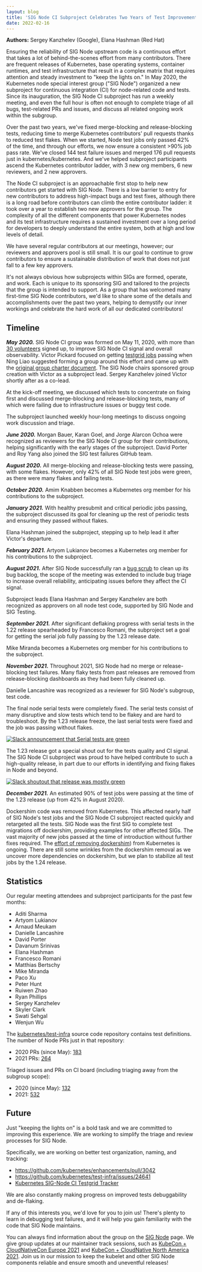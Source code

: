 ```yaml
---
layout: blog
title: 'SIG Node CI Subproject Celebrates Two Years of Test Improvements'
date: 2022-02-16
---
```



**Authors:** Sergey Kanzhelev (Google), Elana Hashman (Red Hat)


Ensuring the reliability of SIG Node upstream code is a continuous effort
that takes a lot of behind-the-scenes effort from many contributors.
There are frequent releases of Kubernetes, base operating systems,
container runtimes, and test infrastructure that result in a complex matrix that
requires attention and steady investment to "keep the lights on."
In May 2020, the Kubernetes node special interest group ("SIG Node") organized a new
subproject for continuous integration (CI) for node-related code and tests. Since its
inauguration, the SIG Node CI subproject has run a weekly meeting, and even the full hour
is often not enough to complete triage of all bugs, test-related PRs and issues, and discuss all
related ongoing work within the subgroup.

Over the past two years, we've fixed merge-blocking and release-blocking tests, reducing time to merge Kubernetes contributors' pull requests thanks to reduced test flakes. When we started, Node test jobs only passed 42% of the time, and through our efforts, we now ensure a consistent >90% job pass rate. We've closed 144 test failure issues and merged 176 pull requests just in kubernetes/kubernetes. And we've helped subproject participants ascend the Kubernetes contributor ladder, with 3 new org members, 6 new reviewers, and 2 new approvers.

The Node CI subproject is an approachable first stop to help new contributors
get started with SIG Node. There is a low barrier to entry for new contributors
to address high-impact bugs and test fixes, although there is a long
road before contributors can climb the entire contributor ladder:
it took over a year to establish two new approvers for the group.
The complexity of all the different components that power Kubernetes nodes
and its test infrastructure requires a sustained investment over a long period
for developers to deeply understand the entire system,
both at high and low levels of detail.

We have several regular contributors at our meetings, however; our reviewers
and approvers pool is still small. It is our goal to continue to grow
contributors to ensure a sustainable distribution of work
that does not just fall to a few key approvers.

It's not always obvious how subprojects within SIGs are formed, operate,
and work. Each is unique to its sponsoring SIG and tailored to the projects
that the group is intended to support. As a group that has welcomed many
first-time SIG Node contributors, we'd like to share some of the details and
accomplishments over the past two years,
helping to demystify our inner workings and celebrate the hard work
of all our dedicated contributors!

## Timeline

***May 2020.*** SIG Node CI group was formed on May 11, 2020, with more than
[30 volunteers](https://docs.google.com/document/d/1fb-ugvgdSVIkkuJ388_nhp2pBTy_4HEVg5848Xy7n5U/edit#bookmark=id.vsb8pqnf4gib)
signed up, to improve SIG Node CI signal and overall observability.
Victor Pickard focused on getting
[testgrid jobs](https://testgrid.k8s.io/sig-node) passing
when Ning Liao suggested forming a group around this effort and came up with
the [original group charter document](https://docs.google.com/document/d/1yS-XoUl6GjZdjrwxInEZVHhxxLXlTIX2CeWOARmD8tY/edit#heading=h.te6sgum6s8uf).
The SIG Node chairs sponsored group creation with Victor as a subproject lead.
Sergey Kanzhelev joined Victor shortly after as a co-lead.

At the kick-off meeting, we discussed which tests to concentrate on fixing first
and discussed merge-blocking and release-blocking tests, many of which were failing due
to infrastructure issues or buggy test code.

The subproject launched weekly hour-long meetings to discuss ongoing work
discussion and triage.

***June 2020.*** Morgan Bauer, Karan Goel, and Jorge Alarcon Ochoa were
recognized as reviewers for the SIG Node CI group for their contributions,
helping significantly with the early stages of the subproject.
David Porter and Roy Yang also joined the SIG test failures GitHub team.

***August 2020.*** All merge-blocking and release-blocking tests were passing,
with some flakes. However, only 42% of all SIG Node test jobs were green, as there
were many flakes and failing tests.

***October 2020.*** Amim Knabben becomes a Kubernetes org member for his
contributions to the subproject.

***January 2021.*** With healthy presubmit and critical periodic jobs passing,
the subproject discussed its goal for cleaning up the rest of periodic tests
and ensuring they passed without flakes.

Elana Hashman joined the subproject, stepping up to help lead it after
Victor's departure.

***February 2021.*** Artyom Lukianov becomes a Kubernetes org member for his
contributions to the subproject.

***August 2021.*** After SIG Node successfully ran a [bug scrub](https://groups.google.com/g/kubernetes-dev/c/w2ghO4ihje0/m/VeEql1LJBAAJ)
to clean up its bug backlog, the scope of the meeting was extended to
include bug triage to increase overall reliability, anticipating issues
before they affect the CI signal.

Subproject leads Elana Hashman and Sergey Kanzhelev are both recognized as
approvers on all node test code, supported by SIG Node and SIG Testing.

***September 2021.*** After significant deflaking progress with serial tests in
the 1.22 release spearheaded by Francesco Romani, the subproject set a goal
for getting the serial job fully passing by the 1.23 release date.

Mike Miranda becomes a Kubernetes org member for his contributions
to the subproject.

***November 2021.*** Throughout 2021, SIG Node had no merge or 
release-blocking test failures. Many flaky tests from past releases are removed
from release-blocking dashboards as they had been fully cleaned up.

Danielle Lancashire was recognized as a reviewer for SIG Node's subgroup, test code.

The final node serial tests were completely fixed. The serial tests consist of
many disruptive and slow tests which tend to be flakey and are hard
to troubleshoot. By the 1.23 release freeze, the last serial tests were
fixed and the job was passing without flakes.

[![Slack announcement that Serial tests are green](serial-tests-green.png)](https://kubernetes.slack.com/archives/C0BP8PW9G/p1638211041322900)

The 1.23 release got a special shout out for the tests quality and CI signal.
The SIG Node CI subproject was proud to have helped contribute to such
a high-quality release, in part due to our efforts in identifying
and fixing flakes in Node and beyond.

[![Slack shoutout that release was mostly green](release-mostly-green.png)](https://kubernetes.slack.com/archives/C92G08FGD/p1637175755023200)

***December 2021.*** An estimated 90% of test jobs were passing at the time of
the 1.23 release (up from 42% in August 2020).

Dockershim code was removed from Kubernetes. This affected nearly half of SIG Node's
test jobs and the SIG Node CI subproject reacted quickly and retargeted all the
tests. SIG Node was the first SIG to complete test migrations off dockershim,
providing examples for other affected SIGs. The vast majority of new jobs passed
at the time of introduction without further fixes required. The [effort of
removing dockershim](https://k8s.io/dockershim)) from Kubernetes is ongoing.
There are still some wrinkles from the dockershim removal as we uncover more
dependencies on dockershim, but we plan to stabilize all test jobs
by the 1.24 release.

## Statistics

Our regular meeting attendees and subproject participants for the past few months:

- Aditi Sharma
- Artyom Lukianov
- Arnaud Meukam
- Danielle Lancashire
- David Porter
- Davanum Srinivas
- Elana Hashman
- Francesco Romani
- Matthias Bertschy
- Mike Miranda
- Paco Xu
- Peter Hunt
- Ruiwen Zhao
- Ryan Phillips
- Sergey Kanzhelev
- Skyler Clark
- Swati Sehgal
- Wenjun Wu

The [kubernetes/test-infra](https://github.com/kubernetes/test-infra/) source code repository contains test definitions. The number of
Node PRs just in that repository:
- 2020 PRs (since May): [183](https://github.com/kubernetes/test-infra/pulls?q=is%3Apr+is%3Aclosed+label%3Asig%2Fnode+created%3A2020-05-01..2020-12-31+-author%3Ak8s-infra-ci-robot+)
- 2021 PRs: [264](https://github.com/kubernetes/test-infra/pulls?q=is%3Apr+is%3Aclosed+label%3Asig%2Fnode+created%3A2021-01-01..2021-12-31+-author%3Ak8s-infra-ci-robot+)

Triaged issues and PRs on CI board (including triaging away from the subgroup scope):

- 2020 (since May): [132](https://github.com/issues?q=project%3Akubernetes%2F43+created%3A2020-05-01..2020-12-31)
- 2021: [532](https://github.com/issues?q=project%3Akubernetes%2F43+created%3A2021-01-01..2021-12-31+)

## Future

Just "keeping the lights on" is a bold task and we are committed to improving this experience.
We are working to simplify the triage and review processes for SIG Node.

Specifically, we are working on better test organization, naming,
and tracking:

- https://github.com/kubernetes/enhancements/pull/3042
- https://github.com/kubernetes/test-infra/issues/24641
- [Kubernetes SIG-Node CI Testgrid Tracker](https://docs.google.com/spreadsheets/d/1IwONkeXSc2SG_EQMYGRSkfiSWNk8yWLpVhPm-LOTbGM/edit#gid=0)

We are also constantly making progress on improved tests debuggability and de-flaking.

If any of this interests you, we'd love for you to join us!
There's plenty to learn in debugging test failures, and it will help you gain
familiarity with the code that SIG Node maintains.

You can always find information about the group on the
[SIG Node](https://github.com/kubernetes/community/tree/master/sig-node) page.
We give group updates at our maintainer track sessions, such as
[KubeCon + CloudNativeCon Europe 2021](https://kccnceu2021.sched.com/event/iE8E/kubernetes-sig-node-intro-and-deep-dive-elana-hashman-red-hat-sergey-kanzhelev-google) and
[KubeCon + CloudNative North America 2021](https://kccncna2021.sched.com/event/lV9D/kubenetes-sig-node-intro-and-deep-dive-elana-hashman-derek-carr-red-hat-sergey-kanzhelev-dawn-chen-google?iframe=no&w=100%&sidebar=yes&bg=no).
Join us in our mission to keep the kubelet and other SIG Node components reliable and ensure smooth and uneventful releases!
